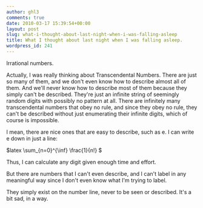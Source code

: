 ```yaml
---
author: ghl3
comments: true
date: 2010-03-17 15:39:54+00:00
layout: post
slug: what-i-thought-about-last-night-when-i-was-falling-asleep
title: What I thought about last night when I was falling asleep.
wordpress_id: 241
---
```


Irrational numbers.

Actually, I was really thinking about Transcendental Numbers.  There are just so many of them, and we don't even know how to describe almost all of them.  And we'll never know how to describe most of them because they simply can't be described.  They're just an infinite string of seemingly random digits with possibly no pattern at all.  There are infinitely many transcendental numbers that obey no rule, and since they obey no rule, they can't be described without just enumerating their infinite digits, which of course is impossible.

I mean, there are nice ones that are easy to describe, such as e.  I can write e down in just a line:

$latex \sum_{n=0}^{\inf} \frac{1}{n!} $

Thus, I can calculate any digit given enough time and effort.

But there are numbers that I can't even describe, and I can't label in any meaningful way since I don't even know what I'm trying to label.

They simply exist on the number line, never to be seen or described.  It's a bit sad, in a way.
